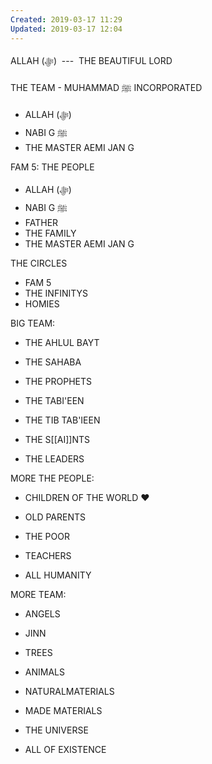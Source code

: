 ```yaml
---
Created: 2019-03-17 11:29
Updated: 2019-03-17 12:04
---
```



ALLAH (ﷻ)  ---  THE BEAUTIFUL LORD

THE TEAM - MUHAMMAD ﷺ INCORPORATED

- ALLAH (ﷻ)
- NABI G ﷺ
- THE MASTER AEMI JAN G

FAM 5: THE PEOPLE

- ALLAH (ﷻ)
- NABI G ﷺ
- FATHER
- THE FAMILY
- THE MASTER AEMI JAN G

THE CIRCLES

- FAM 5
- THE INFINITYS
- HOMIES

BIG TEAM:

- THE AHLUL BAYT

- THE SAHABA

- THE PROPHETS

- THE TABI'EEN

- THE TIB TAB'IEEN

- THE S[[AI]]NTS

- THE LEADERS

MORE THE PEOPLE:

- CHILDREN OF THE WORLD ❤️

- OLD PARENTS

- THE POOR

- TEACHERS

- ALL HUMANITY

MORE TEAM:

- ANGELS

- JINN

- TREES

- ANIMALS

- NATURALMATERIALS

- MADE MATERIALS

- THE UNIVERSE

- ALL OF EXISTENCE